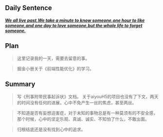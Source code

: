 ## **Daily Sentence**
#### <u>*We all live past,We take a minute to know someone,one hour to like someone,and one day to love someone,but the whole life to forget someone.*</u>

## **Plan**
>这里记录我的一天，需要去留意的事。

> 掘金小册关于《前端性能优化》的学习。


## **Summary**
> 写《刑事附带民事起诉状》文档。
> 关于aiyouH5的项目也没有了下文，两天的时间没有任何的进展，心中不免产生一丝的焦虑，甚至两丝。

> 不知道是否有妄想迫害症，对于未知的事物总是有一种莫须有的不安全感，那个时候，心中的坚定乐观、真诚、诚实、不知怕了什么，不敢出面。

> 归根结底还是没有找到心中的追求。
